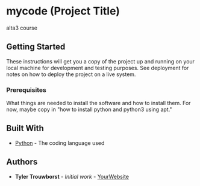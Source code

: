 # mycode (Project Title)

alta3 course

## Getting Started

These instructions will get you a copy of the project up and running on your local machine for development and testing purposes. See deployment for notes on how to deploy the project on a live system.

### Prerequisites

What things are needed to install the software and how to install them. For now, maybe copy in
"how to install python and python3 using apt."

## Built With

* [Python](https://www.python.org/) - The coding language used

## Authors

* **Tyler Trouwborst** - *Initial work* - [YourWebsite](https://example.com/)
